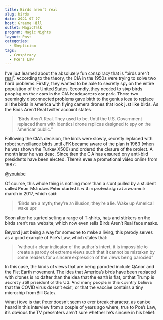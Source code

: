 ```yaml
---
title: Birds aren’t real
slug: birds
date: 2021-07-07
host: Graeme Hill
outlet: MagicTalk
program: Magic Nights
layout: Post
categories:
  - Skepticism
tags:
  - Conspiracy
  - Poe's Law
---
```


I’ve just learned about the absolutely fun conspiracy that is “[birds aren’t real](https://birdsarentreal.com/pages/the-history)”. According to the theory, the CIA in the 1950s were trying to solve two hard problems. Firstly, they wanted to be able to secretly spy on the entire population of the United States. Secondly, they needed to stop birds pooping on their cars in the CIA headquarters car park. These two seemingly disconnected problems gave birth to the genius idea to replace all the birds in America with flying camera drones that look just like birds. As the Birds Aren’t Real twitter account states:

<!-- more -->

> “Birds Aren't Real. They used to be. Until the U.S. Government replaced them with identical drone replicas designed to spy on the American public.”

Following the CIA’s decision, the birds were slowly, secretly replaced with robot surveillance birds until JFK became aware of the plan in 1963 (when he was shown the Turkey X500) and ordered the closure of the project. A month later he was dead. Since then the CIA has ensured only anti-bird presidents have been elected. There’s even a promotional video online from 1987:

@[youtube](https://youtu.be/uXu4_s5nuwI)

Of course, this whole thing is nothing more than a stunt pulled by a student called Peter McIndoe. Peter started it with a protest sign at a women’s march in 2017, which said:

> “Birds are a myth; they’re an illusion; they’re a lie. Wake up America! Wake up!”

Soon after he started selling a range of T-shirts, hats and stickers on the birds aren’t real website, which now even sells Birds Aren’t Real face masks.

Beyond just being a way for someone to make a living, this parody serves as a good example of Poe’s Law, which states that:

> “without a clear indicator of the author's intent, it is impossible to create a parody of extreme views such that it cannot be mistaken by some readers for a sincere expression of the views being parodied”

In this case, the kinds of views that are being parodied include QAnon and the Flat Earth movement. The idea that America’s birds have been replaced with drones is no dafter than the idea that the earth is flat, or that Trump is secretly still president of the US. And many people in this country believe that the COVID virus doesn’t exist, or that the vaccine contains a tiny microchip from Bill Gates.

What I love is that Peter doesn’t seem to ever break character, as can be heard in this interview from a couple of years ago where, true to Poe’s Law, it’s obvious the TV presenters aren’t sure whether he’s sincere in his belief:

<embed-tweet value="https://twitter.com/birdsarentreal/status/1153810131911467010)" />
